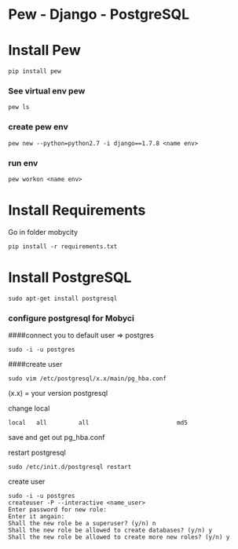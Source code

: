 Pew - Django - PostgreSQL
=======================


# Install Pew

    pip install pew

### See virtual env pew

    pew ls

### create pew env
    
    pew new --python=python2.7 -i django==1.7.8 <name env>

### run env

    pew workon <name env>

# Install Requirements

Go in folder mobycity

    pip install -r requirements.txt

# Install PostgreSQL

    sudo apt-get install postgresql

### configure postgresql for Mobyci

####connect you to default user => postgres

    sudo -i -u postgres

####create user

    sudo vim /etc/postgresql/x.x/main/pg_hba.conf

(x.x) = your version postgresql

change local

    local   all         all                         md5

save and get out pg_hba.conf

restart postgresql

    sudo /etc/init.d/postgresql restart

create user

    sudo -i -u postgres
    createuser -P --interactive <name_user>
    Enter password for new role:
    Enter it angain:
    Shall the new role be a superuser? (y/n) n
    Shall the new role be allowed to create databases? (y/n) y
    Shall the new role be allowed to create more new roles? (y/n) y


